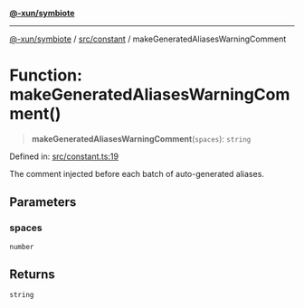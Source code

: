 [**@-xun/symbiote**](../../../README.md)

***

[@-xun/symbiote](../../../README.md) / [src/constant](../README.md) / makeGeneratedAliasesWarningComment

# Function: makeGeneratedAliasesWarningComment()

> **makeGeneratedAliasesWarningComment**(`spaces`): `string`

Defined in: [src/constant.ts:19](https://github.com/Xunnamius/symbiote/blob/8fd852f7d3d2b033b941b077eff32144929c5b55/src/constant.ts#L19)

The comment injected before each batch of auto-generated aliases.

## Parameters

### spaces

`number`

## Returns

`string`
